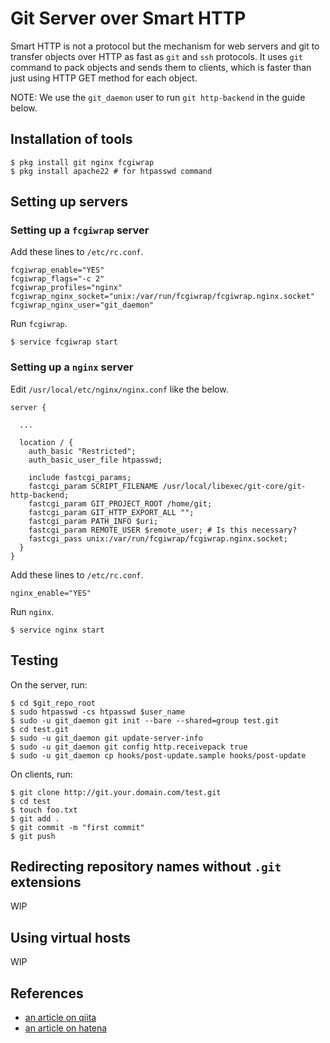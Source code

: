 # Git Server over Smart HTTP

Smart HTTP is not a protocol but the mechanism for web servers and git
to transfer objects over HTTP as fast as `git` and `ssh` protocols.
It uses `git` command to pack objects and sends them to clients,
which is faster than just using HTTP GET method for each object.

NOTE: We use the `git_daemon` user to run `git http-backend`
in the guide below.


## Installation of tools

```
$ pkg install git nginx fcgiwrap
$ pkg install apache22 # for htpasswd command
```


## Setting up servers

### Setting up a `fcgiwrap` server

Add these lines to `/etc/rc.conf`.

```
fcgiwrap_enable="YES"
fcgiwrap_flags="-c 2"
fcgiwrap_profiles="nginx"
fcgiwrap_nginx_socket="unix:/var/run/fcgiwrap/fcgiwrap.nginx.socket"
fcgiwrap_nginx_user="git_daemon"
```

Run `fcgiwrap`.

```
$ service fcgiwrap start
```

### Setting up a `nginx` server

Edit `/usr/local/etc/nginx/nginx.conf` like the below.

```
server {

  ...

  location / {
    auth_basic "Restricted";
    auth_basic_user_file htpasswd;

    include fastcgi_params;
    fastcgi_param SCRIPT_FILENAME /usr/local/libexec/git-core/git-http-backend;
    fastcgi_param GIT_PROJECT_ROOT /home/git;
    fastcgi_param GIT_HTTP_EXPORT_ALL "";
    fastcgi_param PATH_INFO $uri;
    fastcgi_param REMOTE_USER $remote_user; # Is this necessary?
    fastcgi_pass unix:/var/run/fcgiwrap/fcgiwrap.nginx.socket;
  }
}
```

Add these lines to `/etc/rc.conf`.

```
nginx_enable="YES"
```

Run `nginx`.

```
$ service nginx start
```


## Testing

On the server, run:

```
$ cd $git_repo_root
$ sudo htpasswd -cs htpasswd $user_name
$ sudo -u git_daemon git init --bare --shared=group test.git
$ cd test.git
$ sudo -u git_daemon git update-server-info
$ sudo -u git_daemon git config http.receivepack true
$ sudo -u git_daemon cp hooks/post-update.sample hooks/post-update
```

On clients, run:

```
$ git clone http://git.your.domain.com/test.git
$ cd test
$ touch foo.txt
$ git add .
$ git commit -m "first commit"
$ git push
```


## Redirecting repository names without `.git` extensions

WIP


## Using virtual hosts

WIP


## References

- [an article on qiita](http://qiita.com/egnr-in-6matroom/items/2a052339ee0515b31fdf)
- [an article on hatena](http://d.hatena.ne.jp/ono51/touch/20120619/p1)
